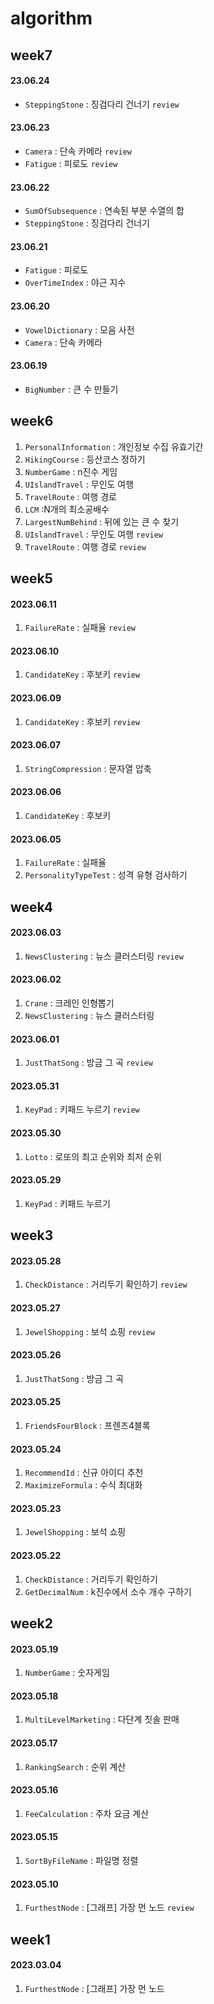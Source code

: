# algorithm

## week7

#### 23.06.24
- `SteppingStone` : 징검다리 건너기 `review`


#### 23.06.23
- `Camera` : 단속 카메라 `review`
- `Fatigue` : 피로도 `review`

#### 23.06.22
- `SumOfSubsequence` : 연속된 부분 수열의 합
- `SteppingStone` : 징검다리 건너기
#### 23.06.21
- `Fatigue` : 피로도
- `OverTimeIndex` : 야근 지수

#### 23.06.20
- `VowelDictionary` : 모음 사전
- `Camera` : 단속 카메라

#### 23.06.19
- `BigNumber` : 큰 수 만들기

## week6
1. `PersonalInformation` : 개인정보 수집 유효기간
2. `HikingCourse` : 등산코스 정하기
3. `NumberGame` : n진수 게임
4. `UIslandTravel` : 무인도 여행
5. `TravelRoute` : 여행 경로
6. `LCM` :N개의 최소공배수
7. `LargestNumBehind` : 뒤에 있는 큰 수 찾기
8. `UIslandTravel` : 무인도 여행 `review`
9. `TravelRoute` : 여행 경로 `review`

## week5

#### 2023.06.11
1. `FailureRate` : 실패율 `review` 

#### 2023.06.10
1. `CandidateKey` : 후보키 `review`

#### 2023.06.09
1. `CandidateKey` : 후보키 `review`

#### 2023.06.07
1. `StringCompression` : 문자열 압축

#### 2023.06.06
1. `CandidateKey` : 후보키

#### 2023.06.05
1. `FailureRate` : 실패율
2. `PersonalityTypeTest` : 성격 유형 검사하기

## week4

#### 2023.06.03
1. `NewsClustering` : 뉴스 클러스터링 `review`

#### 2023.06.02
1. `Crane` : 크레인 인형뽑기
2. `NewsClustering` : 뉴스 클러스터링

#### 2023.06.01
1. `JustThatSong` : 방금 그 곡 `review`

#### 2023.05.31
1. `KeyPad` : 키패드 누르기 `review`

#### 2023.05.30
1. `Lotto` : 로또의 최고 순위와 최저 순위

#### 2023.05.29
1. `KeyPad` : 키패드 누르기

## week3

#### 2023.05.28
1. `CheckDistance` : 거리두기 확인하기 `review`

#### 2023.05.27
1. `JewelShopping` : 보석 쇼핑 `review`

#### 2023.05.26
1. `JustThatSong` : 방금 그 곡

#### 2023.05.25
1. `FriendsFourBlock` : 프렌즈4블록

#### 2023.05.24
1. `RecommendId` : 신규 아이디 추천
2. `MaximizeFormula` : 수식 최대화

#### 2023.05.23
1. `JewelShopping` : 보석 쇼핑

#### 2023.05.22
1. `CheckDistance` : 거리두기 확인하기
2. `GetDecimalNum` : k진수에서 소수 개수 구하기

## week2

#### 2023.05.19
1. `NumberGame` : 숫자게임

#### 2023.05.18
1. `MultiLevelMarketing` : 다단계 칫솔 판매

#### 2023.05.17
1. `RankingSearch` : 순위 계산

#### 2023.05.16
1. `FeeCalculation` : 주차 요금 계산

#### 2023.05.15
1. `SortByFileName` : 파일명 정렬

#### 2023.05.10
1. `FurthestNode` : [그래프] 가장 먼 노드 `review`

## week1

#### 2023.03.04
1. `FurthestNode` : [그래프] 가장 먼 노드


